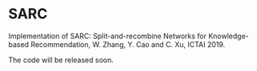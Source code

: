 # SARC

Implementation of SARC: Split-and-recombine Networks for Knowledge-based Recommendation, W. Zhang, Y. Cao and C. Xu, ICTAI 2019.

The code will be released soon.
